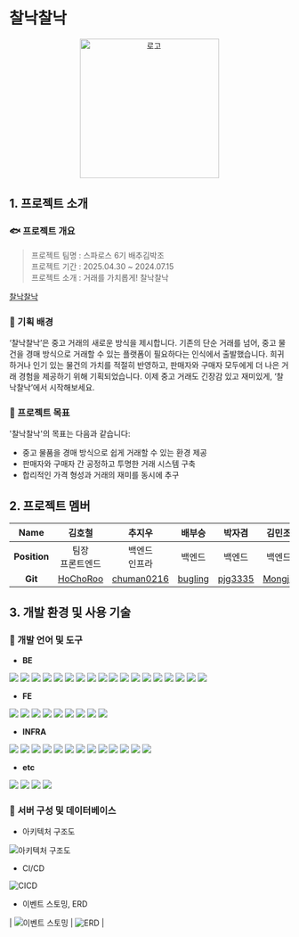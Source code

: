 # 찰낙찰낙

<p align="center">
  <img alt="로고" src="https://github.com/user-attachments/assets/c0d2e3cc-fcda-404d-a773-b5e312913161" width="250" height="250">
</p>

## 1. 프로젝트 소개

### 🐟 프로젝트 개요

> 프로젝트 팀명 : 스파로스 6기 배추김박조<br>
> 프로젝트 기간 : 2025.04.30 ~ 2024.07.15<br>
> 프로젝트 소개 : 거래를 가치롭게! 찰낙찰낙
> 

[찰낙찰낙](https://www.cabbage-secondhand.shop/)

### 🐠 기획 배경
‘찰낙찰낙’은 중고 거래의 새로운 방식을 제시합니다. 기존의 단순 거래를 넘어, 중고 물건을 경매 방식으로 거래할 수 있는 플랫폼이 필요하다는 인식에서 출발했습니다. 희귀하거나 인기 있는 물건의 가치를 적절히 반영하고, 판매자와 구매자 모두에게 더 나은 거래 경험을 제공하기 위해 기획되었습니다. 이제 중고 거래도 긴장감 있고 재미있게, ‘찰낙찰낙’에서 시작해보세요.

### 🐡 프로젝트 목표

'찰낙찰낙'의 목표는 다음과 같습니다:<br>
- 중고 물품을 경매 방식으로 쉽게 거래할 수 있는 환경 제공
- 판매자와 구매자 간 공정하고 투명한 거래 시스템 구축
- 합리적인 가격 형성과 거래의 재미를 동시에 추구

## 2. 프로젝트 멤버

|   **Name**   |김호철|추지우|배부승|박자겸|김민조|
| :----------: | :-----: | :-----: | :-----: | :-----: | :-----:|
| **Position** |팀장 <br/> 프론트엔드|백엔드<br>인프라|백엔드|백엔드|백엔드|
|   **Git**    |[HoChoRoo](https://github.com/HoChoRoo)|[chuman0216](https://github.com/chuman0216)|[bugling](https://github.com/bugling)|[pjg3335](https://github.com/pjg3335)|[Mongjo](https://github.com/Mongjo)|


## 3. 개발 환경 및 사용 기술

### 🦈 개발 언어 및 도구

- **BE**

<img src="https://img.shields.io/badge/NestJS-E0234E?style=for-the-badge&logo=nestjs&logoColor=white"> <img src="https://img.shields.io/badge/Node.js-339933?style=for-the-badge&logo=nodedotjs&logoColor=white"> <img src="https://img.shields.io/badge/Fastify-000000?style=for-the-badge&logo=fastify&logoColor=white"> <img src="https://img.shields.io/badge/TypeScript-3178C6?style=for-the-badge&logo=typescript&logoColor=white"> <img src="https://img.shields.io/badge/fp--ts-8C52FF?style=for-the-badge&logo=fp-ts&logoColor=white"> <img src="https://img.shields.io/badge/Java-007396?style=for-the-badge&logo=java&logoColor=white"> <img src="https://img.shields.io/badge/Prisma-2D3748?style=for-the-badge&logo=prisma&logoColor=white"> <img src="https://img.shields.io/badge/Swagger-85EA2D?style=for-the-badge&logo=swagger&logoColor=black"> <img src="https://img.shields.io/badge/SpringBoot-6DB33F?style=for-the-badge&logo=springboot&logoColor=white"> <img src="https://img.shields.io/badge/SpringSecurity-6DB33F?style=for-the-badge&logo=springsecurity&logoColor=white"> <img src="https://img.shields.io/badge/SpringBatch-6DB33F?style=for-the-badge&logo=spring&logoColor=white"> <img src="https://img.shields.io/badge/MySQL-4479A1?style=for-the-badge&logo=mysql&logoColor=white"> <img src="https://img.shields.io/badge/PostgreSQL-316192?style=for-the-badge&logo=postgresql&logoColor=white"> <img src="https://img.shields.io/badge/Redis-DC382D?style=for-the-badge&logo=redis&logoColor=white"> <img src="https://img.shields.io/badge/MongoDB-4EA94B?style=for-the-badge&logo=mongodb&logoColor=white"> <img src="https://img.shields.io/badge/Elasticsearch-005571?style=for-the-badge&logo=elasticsearch&logoColor=white"> <img src="https://img.shields.io/badge/Apache%20Kafka-231F20?style=for-the-badge&logo=apachekafka&logoColor=white"> <img src="https://img.shields.io/badge/QueryDSL-0088CC?style=for-the-badge&logoColor=white">

- **FE**

<img src="https://img.shields.io/badge/Next.js-000000?style=for-the-badge&logo=nextdotjs&logoColor=white"> <img src="https://img.shields.io/badge/TypeScript-3178C6?style=for-the-badge&logo=typescript&logoColor=white"> <img src="https://img.shields.io/badge/TailwindCSS-06B6D4?style=for-the-badge&logo=tailwindcss&logoColor=white"> <img src="https://img.shields.io/badge/React-61DAFB?style=for-the-badge&logo=react&logoColor=black"> <img src="https://img.shields.io/badge/@dnd--kit-000000?style=for-the-badge&logo=typescript&logoColor=white"> <img src="https://img.shields.io/badge/react--hook--form-EC5990?style=for-the-badge&logo=reacthookform&logoColor=white"> <img src="https://img.shields.io/badge/Swiper-6332F6?style=for-the-badge&logo=swiper&logoColor=white"> <img src="https://img.shields.io/badge/Zod-3C3C3C?style=for-the-badge&logo=zod&logoColor=white"> <img src="https://img.shields.io/badge/Zustand-000000?style=for-the-badge&logo=react&logoColor=white">

- **INFRA**

<img src="https://img.shields.io/badge/Kubernetes-326CE5?style=for-the-badge&logo=kubernetes&logoColor=white"> <img src="https://img.shields.io/badge/AWS EC2-FF9900?style=for-the-badge&logo=amazonaws&logoColor=white"> <img src="https://img.shields.io/badge/AWS EKS-FF9900?style=for-the-badge&logo=amazoneks&logoColor=white"> <img src="https://img.shields.io/badge/AWS S3-569A31?style=for-the-badge&logo=amazons3&logoColor=white"> <img src="https://img.shields.io/badge/Docker-2496ED?style=for-the-badge&logo=docker&logoColor=white"> <img src="https://img.shields.io/badge/Helm-277A9F?style=for-the-badge&logo=helm&logoColor=white"> <img src="https://img.shields.io/badge/GitHub Actions-2088FF?style=for-the-badge&logo=githubactions&logoColor=white"> <img src="https://img.shields.io/badge/ArgoCD-EF7B4D?style=for-the-badge&logo=argo&logoColor=white"> <img src="https://img.shields.io/badge/Terraform-7B42BC?style=for-the-badge&logo=terraform&logoColor=white"> <img src="https://img.shields.io/badge/Prometheus-E6522C?style=for-the-badge&logo=prometheus&logoColor=white"> <img src="https://img.shields.io/badge/Kibana-005571?style=for-the-badge&logo=kibana&logoColor=white"> <img src="https://img.shields.io/badge/Kong-002659?style=for-the-badge&logo=kong&logoColor=white"> <img src="https://img.shields.io/badge/Debezium-000000?style=for-the-badge&logo=apachekafka&logoColor=white">

- **etc**

<img src="https://img.shields.io/badge/GitHub-181717?style=for-the-badge&logo=github&logoColor=white"> <img src="https://img.shields.io/badge/Notion-000000?style=for-the-badge&logo=notion&logoColor=white"> <img src="https://img.shields.io/badge/Slack-4A154B?style=for-the-badge&logo=slack&logoColor=white"> <img src="https://img.shields.io/badge/Jira-0052CC?style=for-the-badge&logo=jira&logoColor=white">

### 🐙 **서버 구성 및 데이터베이스**

- 아키텍처 구조도

<img alt="아키텍처 구조도" src="https://github.com/user-attachments/assets/5952e691-ecf6-451f-a2e5-dd42b0de7a7f">

- CI/CD

<img alt="CICD" src="https://github.com/user-attachments/assets/543a8c5f-9c02-4db6-a924-1612408adf06">

- 이벤트 스토밍, ERD

| ![이벤트 스토밍](https://github.com/user-attachments/assets/8c57322d-e87d-4f80-b022-3634aeb4a53d) | ![ERD](https://github.com/user-attachments/assets/4bfeac59-cb79-4a63-94f5-b8df6c4d7033) |
